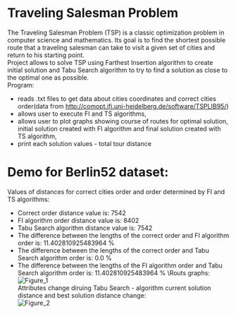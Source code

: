 # Traveling Salesman Problem

The Traveling Salesman Problem (TSP) is a classic optimization problem in computer science and mathematics. Its goal is to find the shortest possible route that a traveling salesman can take to visit a given set of cities and return to his starting point.\
Project allows to solve TSP using Farthest Insertion algorithm to create initial solution and Tabu Search algorithm to try to find a solution as close to the optimal one as possible.\
Program:
- reads .txt files to get data about cities coordinates and correct cities order(data from http://comopt.ifi.uni-heidelberg.de/software/TSPLIB95/)
- allows user to execute FI and TS algorithms,
- allows user to plot graphs showing course of routes for optimal solution, initial solution created with FI algorithm and final solution created with TS algorithm,
- print each solution values - total tour distance

# Demo for Berlin52 dataset:
Values of distances for correct cities order and order determined by FI and TS algorithms:
- Correct order distance value is: 7542
- FI algorithm order distance value is: 8402
- Tabu Search algorithm distance value is: 7542
- The difference between the lengths of the correct order and FI algorithm order is: 11.402810925483964 %
- The difference between the lengths of the correct order and Tabu Search algorithm order is: 0.0 %
- The difference between the lengths of the FI algorithm order and Tabu Search algorithm order is: 11.402810925483964 %
\Routs graphs:\
![Figure_1](https://github.com/Qubav/Traveling_Salesman_Problem/assets/124883831/d8dc9a97-7327-4e35-b30d-5c9464430922)\
Attributes change diruing Tabu Search - algorithm current solution distance and best solution distance change:\
![Figure_2](https://github.com/Qubav/Traveling_Salesman_Problem/assets/124883831/9d7cab7d-260d-487a-b1d4-34b660b250a9)
